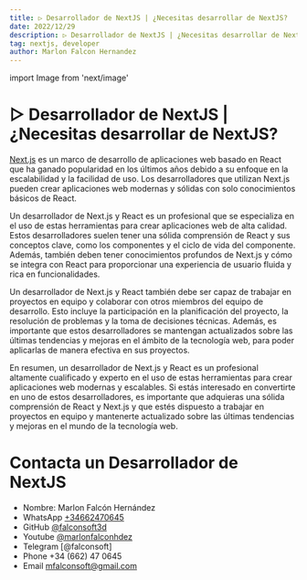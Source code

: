 ```yaml
---
title: ▷ Desarrollador de NextJS | ¿Necesitas desarrollar de NextJS?
date: 2022/12/29
description: ▷ Desarrollador de NextJS | ¿Necesitas desarrollar de NextJS?
tag: nextjs, developer
author: Marlon Falcon Hernandez
---
```

import Image from 'next/image'

# ▷ Desarrollador de NextJS | ¿Necesitas desarrollar de NextJS?

[Next.js](/tags/nextjs)  es un marco de desarrollo de aplicaciones web basado en React que ha ganado popularidad en los últimos años debido a su enfoque en la escalabilidad y la facilidad de uso. Los desarrolladores que utilizan Next.js pueden crear aplicaciones web modernas y sólidas con solo conocimientos básicos de React.

Un desarrollador de Next.js y React es un profesional que se especializa en el uso de estas herramientas para crear aplicaciones web de alta calidad. Estos desarrolladores suelen tener una sólida comprensión de React y sus conceptos clave, como los componentes y el ciclo de vida del componente. Además, también deben tener conocimientos profundos de Next.js y cómo se integra con React para proporcionar una experiencia de usuario fluida y rica en funcionalidades.

Un desarrollador de Next.js y React también debe ser capaz de trabajar en proyectos en equipo y colaborar con otros miembros del equipo de desarrollo. Esto incluye la participación en la planificación del proyecto, la resolución de problemas y la toma de decisiones técnicas. Además, es importante que estos desarrolladores se mantengan actualizados sobre las últimas tendencias y mejoras en el ámbito de la tecnología web, para poder aplicarlas de manera efectiva en sus proyectos.

En resumen, un desarrollador de Next.js y React es un profesional altamente cualificado y experto en el uso de estas herramientas para crear aplicaciones web modernas y escalables. Si estás interesado en convertirte en uno de estos desarrolladores, es importante que adquieras una sólida comprensión de React y Next.js y que estés dispuesto a trabajar en proyectos en equipo y mantenerte actualizado sobre las últimas tendencias y mejoras en el mundo de la tecnología web.

# Contacta un Desarrollador de NextJS
- Nombre: Marlon Falcón Hernández
- WhatsApp [+34662470645](https://web.whatsapp.com/send?phone=34662470645&text=)
- GitHub [@falconsoft3d](https://github.com/falconsoft3d)
- Youtube [@marlonfalconhdez](https://www.youtube.com/@marlonfalconhdez)
- Telegram [@falconsoft]
- Phone +34 (662) 47 0645
- Email mfalconsoft@gmail.com
